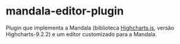 # mandala-editor-plugin

Plugin que implementa a Mandala (biblioteca [Highcharts.js](https://www.highcharts.com/), versão Highcharts-9.2.2) e um editor customizado para a Mandala.